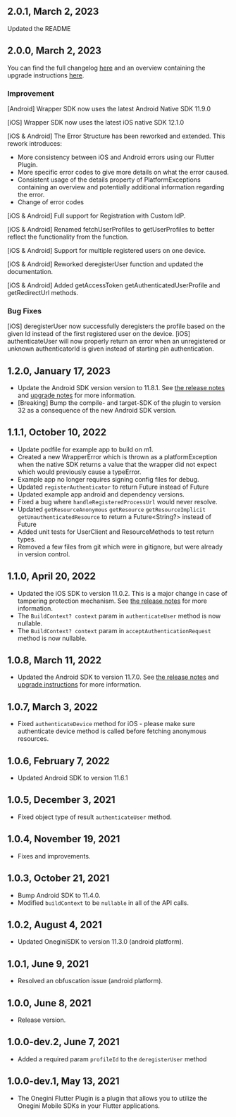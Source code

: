 ## 2.0.1, March 2, 2023
Updated the README

## 2.0.0, March 2, 2023
You can find the full changelog [here](https://developer.onewelcome.com/flutter/plugin/v2-x) and an overview containing the upgrade instructions [here](https://developer.onewelcome.com/flutter/plugin/v2-0).

### Improvement
[Android] Wrapper SDK now uses the latest Android Native SDK 11.9.0

[iOS] Wrapper SDK now uses the latest iOS native SDK 12.1.0

[iOS & Android] The Error Structure has been reworked and extended. This rework introduces:

- More consistency between iOS and Android errors using our Flutter Plugin.
- More specific error codes to give more details on what the error caused.
- Consistent usage of the details property of PlatformExceptions containing an overview and potentially additional information regarding the error.
- Change of error codes

[iOS & Android] Full support for Registration with Custom IdP.

[iOS & Android] Renamed fetchUserProfiles to getUserProfiles to better reflect the functionality from the function.

[iOS & Android] Support for multiple registered users on one device.

[iOS & Android] Reworked deregisterUser function and updated the documentation.

[iOS & Android] Added getAccessToken getAuthenticatedUserProfile and getRedirectUrl methods.


### Bug Fixes
[iOS] deregisterUser now successfully deregisters the profile based on the given Id instead of the first registered user on the device.
[iOS] authenticateUser will now properly return an error when an unregistered or unknown authenticatorId is given instead of starting pin authentication.

## 1.2.0, January 17, 2023
* Update the Android SDK version version to 11.8.1. See [the release notes](https://developer.onewelcome.com/android/android-sdk/11-x) and [upgrade notes](https://developer.onewelcome.com/android/android-sdk/v11-8.1) for more information.
* [Breaking] Bump the compile- and target-SDK of the plugin to version 32 as a consequence of the new Android SDK version.
## 1.1.1, October 10, 2022

* Update podfile for example app to build on m1.
* Created a new WrapperError which is thrown as a platformException when the native SDK returns a value that the wrapper did not expect which would previously cause a typeError.
* Example app no longer requires signing config files for debug.
* Updated `registerAuthenticator` to return Future<void> instead of Future<String>
* Updated example app android and dependency versions.
* Fixed a bug where `handleRegisteredProcessUrl` would never resolve.
* Updated `getResourceAnonymous` `getResource` `getResourceImplicit` `getUnauthenticatedResource` to return a Future<String?> instead of Future<String>
* Added unit tests for UserClient and ResourceMethods to test return types.
* Removed a few files from git which were in gitignore, but were already in version control.

## 1.1.0, April 20, 2022

* Updated the iOS SDK to version 11.0.2. This is a major change in case of tampering protection mechanism. See [the release notes](https://docs-single-tenant.onegini.com/msp/stable/ios-sdk/upgrade-instructions/11.0.0.html) for more information.
* The `BuildContext? context` param in `authenticateUser` method is now nullable.
* The `BuildContext? context` param in `acceptAuthenticationRequest` method is now nullable.

## 1.0.8, March 11, 2022

* Updated the Android SDK to version 11.7.0. See [the release notes](https://docs.onegini.com/projects/android-sdk/en/stable/release-notes/11.X/#1170)
  and [upgrade instructions](https://docs.onegini.com/projects/android-sdk/en/stable/upgrade-instructions/11.7/) for more information.

## 1.0.7, March 3, 2022

* Fixed `authenticateDevice` method for iOS - please make sure authenticate device method is called before fetching anonymous resources.

## 1.0.6, February 7, 2022

* Updated Android SDK to version 11.6.1

## 1.0.5, December 3, 2021

* Fixed object type of result `authenticateUser` method.

## 1.0.4, November 19, 2021

* Fixes and improvements.

## 1.0.3, October 21, 2021

* Bump Android SDK to 11.4.0.
* Modified `buildContext` to be `nullable` in all of the API calls.

## 1.0.2, August 4, 2021

* Updated OneginiSDK to version 11.3.0  (android platform).

## 1.0.1, June 9, 2021

* Resolved an obfuscation issue (android platform).

## 1.0.0, June 8, 2021

* Release version.

## 1.0.0-dev.2, June 7, 2021

* Added a required param `profileId` to the `deregisterUser` method

## 1.0.0-dev.1, May 13, 2021

* The Onegini Flutter Plugin is a plugin that allows you to utilize the Onegini Mobile SDKs in your Flutter applications.
